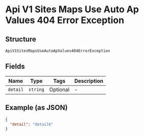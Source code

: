 
# Api V1 Sites Maps Use Auto Ap Values 404 Error Exception

## Structure

`ApiV1SitesMapsUseAutoApValues404ErrorException`

## Fields

| Name | Type | Tags | Description |
|  --- | --- | --- | --- |
| `detail` | `string` | Optional | - |

## Example (as JSON)

```json
{
  "detail": "detail6"
}
```

